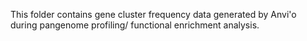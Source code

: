 This folder contains gene cluster frequency data generated by Anvi'o during pangenome profiling/ functional enrichment analysis.
